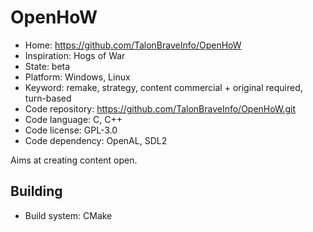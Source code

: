 # OpenHoW

- Home: https://github.com/TalonBraveInfo/OpenHoW
- Inspiration: Hogs of War
- State: beta
- Platform: Windows, Linux
- Keyword: remake, strategy, content commercial + original required, turn-based
- Code repository: https://github.com/TalonBraveInfo/OpenHoW.git
- Code language: C, C++
- Code license: GPL-3.0
- Code dependency: OpenAL, SDL2

Aims at creating content open.

## Building

- Build system: CMake
